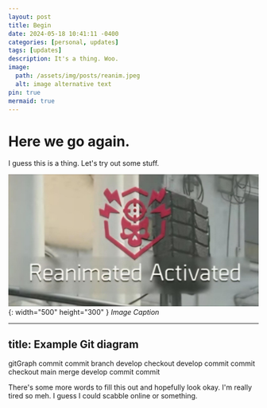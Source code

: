 ```yaml
---
layout: post
title: Begin
date: 2024-05-18 10:41:11 -0400
categories: [personal, updates]
tags: [updates]
description: It's a thing. Woo.
image:
  path: /assets/img/posts/reanim.jpeg
  alt: image alternative text
pin: true
mermaid: true
---
```

# Here we go again.

I guess this is a thing. Let's try out some stuff.

![Desktop View](/assets/img/posts/reanim.jpeg){: width="500" height="300" }
_Image Caption_

---
title: Example Git diagram
---
gitGraph
   commit
   commit
   branch develop
   checkout develop
   commit
   commit
   checkout main
   merge develop
   commit
   commit


There's some more words to fill this out and hopefully look okay. I'm really tired so meh. I guess I could scabble online or something.
